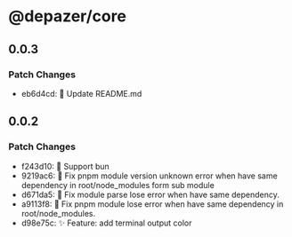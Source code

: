 # @depazer/core

## 0.0.3

### Patch Changes

- eb6d4cd: 📄 Update README.md

## 0.0.2

### Patch Changes

- f243d10: 🦾 Support bun
- 9219ac6: 🐛 Fix pnpm module version unknown error when have same dependency in root/node_modules form sub module
- d671da5: 🐛 Fix module parse lose error when have same dependency.
- a9113f8: 🐛 Fix pnpm module lose error when have same dependency in root/node_modules.
- d98e75c: ✨ Feature: add terminal output color
